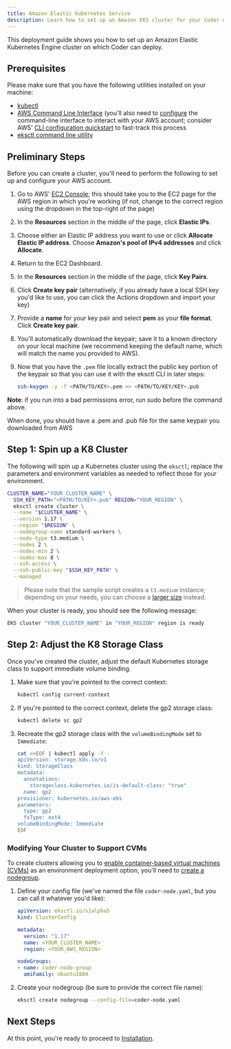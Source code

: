 ```yaml
---
title: Amazon Elastic Kubernetes Service
description: Learn how to set up an Amazon EKS cluster for your Coder deployment.
---
```


This deployment guide shows you how to set up an Amazon Elastic Kubernetes
Engine cluster on which Coder can deploy.

## Prerequisites

Please make sure that you have the following utilities installed on your
machine:

- [kubectl](https://kubernetes.io/docs/tasks/tools/install-kubectl/)
- [AWS Command Line
  Interface](https://docs.aws.amazon.com/cli/latest/userguide/install-cliv2.html)
  (you'll also need to
  [configure](https://docs.aws.amazon.com/cli/latest/userguide/cli-chap-configure.html)
  the command-line interface to interact with your AWS account; consider AWS'
  [CLI configuration
  quickstart](https://docs.aws.amazon.com/cli/latest/userguide/cli-configure-quickstart.html)
  to fast-track this process
- [eksctl command line
  utility](https://docs.aws.amazon.com/eks/latest/userguide/eksctl.html)

## Preliminary Steps

Before you can create a cluster, you'll need to perform the following to set up
and configure your AWS account.

1. Go to AWS' [EC2 Console](https://console.aws.amazon.com/ec2/); this should
   take you to the EC2 page for the AWS region in which you're working (if not,
   change to the correct region using the dropdown in the top-right of the page)
2. In the **Resources** section in the middle of the page, click **Elastic
   IPs**.
3. Choose either an Elastic IP address you want to use or click **Allocate
   Elastic IP address**. Choose **Amazon's pool of IPv4 addresses** and click
   **Allocate**.
4. Return to the EC2 Dashboard.
5. In the **Resources** section in the middle of the page, click **Key Pairs**.
6. Click **Create key pair** (alternatively, if you already have a local SSH key
   you'd like to use, you can click the Actions dropdown and import your key)
7. Provide a **name** for your key pair and select **pem** as your **file
   format**. Click **Create key pair**.
8. You'll automatically download the keypair; save it to a known directory on
   your local machine (we recommend keeping the default name, which will match
   the name you provided to AWS).
9. Now that you have the `.pem` file locally extract the public key portion of
   the keypair so that you can use it with the eksctl CLI in later steps:

   ```sh
   ssh-keygen -y -f <PATH/TO/KEY>.pem >> <PATH/TO/KEY/KEY>.pub
   ```

  **Note**: if you run into a bad permissions error, run sudo before the command
  above.
  
  When done, you should have a .pem and .pub file for the same keypair you
  downloaded from AWS

## Step 1: Spin up a K8 Cluster

The following will spin up a Kubernetes cluster using the `eksctl`; replace the
parameters and environment variables as needed to reflect those for your
environment.

```bash
CLUSTER_NAME="YOUR_CLUSTER_NAME" \
  SSH_KEY_PATH="<PATH/TO/KEY>.pub" REGION="YOUR_REGION" \
  eksctl create cluster \
  --name "$CLUSTER_NAME" \
  --version 1.17 \
  --region "$REGION" \
  --nodegroup-name standard-workers \
  --node-type t3.medium \
  --nodes 2 \
  --nodes-min 2 \
  --nodes-max 8 \
  --ssh-access \
  --ssh-public-key "$SSH_KEY_PATH" \
  --managed
```

> Please note that the sample script creates a `t3.medium` instance; depending
on your needs, you can choose a [larger
size](https://aws.amazon.com/ec2/instance-types/t3/) instead.

When your cluster is ready, you should see the following message:

```bash
EKS cluster "YOUR_CLUSTER_NAME" in "YOUR_REGION" region is ready
```

## Step 2: Adjust the K8 Storage Class

Once you've created the cluster, adjust the default Kubernetes storage class to
support immediate volume binding.

1. Make sure that you're pointed to the correct context:

   ```bash
   kubectl config current-context
   ```

2. If you're pointed to the correct context, delete the gp2 storage class:

   ```bash
   kubectl delete sc gp2
   ```

3. Recreate the gp2 storage class with the `volumeBindingMode` set to
   `Immediate`:

   ```bash
   cat <<EOF | kubectl apply -f -
   apiVersion: storage.k8s.io/v1
   kind: StorageClass
   metadata:
     annotations:
       storageclass.kubernetes.io/is-default-class: "true"
     name: gp2
   provisioner: kubernetes.io/aws-ebs
   parameters:
     type: gp2
     fsType: ext4
   volumeBindingMode: Immediate
   EOF
   ```

### Modifying Your Cluster to Support CVMs

To create clusters allowing you to [enable container-based virtual machines
(CVMs)](../../admin/environment-management/cvms.md) as an environment deployment
option, you'll need to [create a
nodegroup](https://eksctl.io/usage/managing-nodegroups/#creating-a-nodegroup-from-a-config-file).

1. Define your config file (we've named the file `coder-node.yaml`, but you can
   call it whatever you'd like):

    ```yaml
    apiVersion: eksctl.io/v1alpha5
    kind: ClusterConfig

    metadata: 
      version: "1.17"
      name: <YOUR_CLUSTER_NAME>
      region: <YOUR_AWS_REGION>

    nodeGroups:
    - name: coder-node-group
      amiFamily: Ubuntu1804
    ```

2. Create your nodegroup (be sure to provide the correct file name):

    ```bash
    eksctl create nodegroup --config-file=coder-node.yaml
    ```

## Next Steps

At this point, you're ready to proceed to [Installation](../installation.md).
